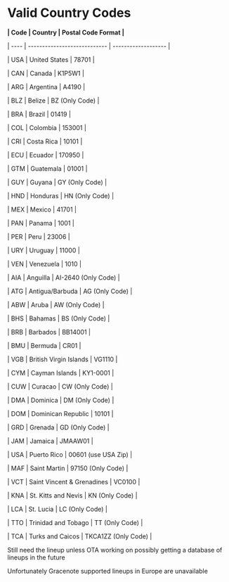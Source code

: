 # **Valid Country Codes**



**| Code | Country                      | Postal Code Format  |**

| ---- | ---------------------------- | ------------------- |

| USA  | United States                | 78701               |

| CAN  | Canada                       | K1P5W1              |

| ARG  | Argentina                    | A4190               |

| BLZ  | Belize                       | BZ (Only Code)      |

| BRA  | Brazil                       | 01419               |

| COL  | Colombia                     | 153001              |

| CRI  | Costa Rica                   | 10101               |

| ECU  | Ecuador                      | 170950              |

| GTM  | Guatemala                    | 01001               |

| GUY  | Guyana                       | GY (Only Code)      |

| HND  | Honduras                     | HN (Only Code)      |

| MEX  | Mexico                       | 41701               |

| PAN  | Panama                       | 1001                |

| PER  | Peru                         | 23006               |

| URY  | Uruguay                      | 11000               |

| VEN  | Venezuela                    | 1010                |

| AIA  | Anguilla                     | AI-2640 (Only Code) |

| ATG  | Antigua/Barbuda              | AG (Only Code)      |

| ABW  | Aruba                        | AW (Only Code)      |

| BHS  | Bahamas                      | BS (Only Code)      |

| BRB  | Barbados                     | BB14001             |

| BMU  | Bermuda                      | CR01                |

| VGB  | British Virgin Islands       | VG1110              |

| CYM  | Cayman Islands               | KY1-0001            |

| CUW  | Curacao                      | CW (Only Code)      |

| DMA  | Dominica                     | DM (Only Code)      |

| DOM  | Dominican Republic           | 10101               |

| GRD  | Grenada                      | GD (Only Code)      |

| JAM  | Jamaica                      | JMAAW01             |

| USA  | Puerto Rico                  | 00601 (use USA Zip) |

| MAF  | Saint Martin                 | 97150 (Only Code)   |

| VCT  | Saint Vincent \& Grenadines   | VC0100              |

| KNA  | St. Kitts and Nevis          | KN (Only Code)      |

| LCA  | St. Lucia                    | LC (Only Code)      |

| TTO  | Trinidad and Tobago          | TT (Only Code)      |

| TCA  | Turks and Caicos             | TKCA1ZZ (Only Code) |



Still need the lineup unless OTA working on possibly getting a database of lineups in the future



Unfortunately Gracenote supported lineups in Europe are unavailable 

